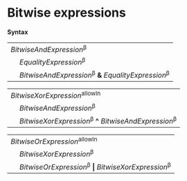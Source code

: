 # Bitwise expressions

**Syntax**

<table>
    <tr>
        <td colspan="2"><i>BitwiseAndExpression</i><sup>β</sup></td>
    </tr>
    <tr>
        <td>&nbsp;</td><td><i>EqualityExpression</i><sup>β</sup></td>
    </tr>
    <tr>
        <td>&nbsp;</td><td><i>BitwiseAndExpression</i><sup>β</sup> <b>&amp;</b> <i>EqualityExpression</i><sup>β</sup></td>
    </tr>
</table>

<table>
    <tr>
        <td colspan="2"><i>BitwiseXorExpression</i><sup>allowIn</sup></td>
    </tr>
    <tr>
        <td>&nbsp;</td><td><i>BitwiseAndExpression</i><sup>β</sup></td>
    </tr>
    <tr>
        <td>&nbsp;</td><td><i>BitwiseXorExpression</i><sup>β</sup> <b>^</b> <i>BitwiseAndExpression</i><sup>β</sup></td>
    </tr>
</table>

<table>
    <tr>
        <td colspan="2"><i>BitwiseOrExpression</i><sup>allowIn</sup></td>
    </tr>
    <tr>
        <td>&nbsp;</td><td><i>BitwiseXorExpression</i><sup>β</sup></td>
    </tr>
    <tr>
        <td>&nbsp;</td><td><i>BitwiseOrExpression</i><sup>β</sup> <b>|</b> <i>BitwiseXorExpression</i><sup>β</sup></td>
    </tr>
</table>